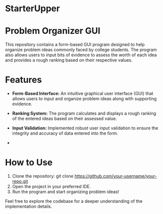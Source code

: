 # StarterUpper

# Problem Organizer GUI

This repository contains a form-based GUI program designed to help organize problem ideas commonly faced by college students. The program also allows users to input bits of evidence to assess the worth of each idea and provides a rough ranking based on their respective values.

# Features

- **Form-Based Interface:** An intuitive graphical user interface (GUI) that allows users to input and organize problem ideas along with supporting evidence.

- **Ranking System:** The program calculates and displays a rough ranking of the entered ideas based on their assessed value.

- **Input Validation:** Implemented robust user input validation to ensure the integrity and accuracy of data entered into the form.
- 
# How to Use
1. Clone the repository: git clone https://github.com/your-username/your-repo.git
2. Open the project in your preferred IDE.
3. Run the program and start organizing problem ideas!

Feel free to explore the codebase for a deeper understanding of the implementation details.

